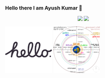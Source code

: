 ### Hello there I am Ayush Kumar 👋
<p align="center">
  <img src="https://github-readme-stats.vercel.app/api?username=amayushkumar&show_icons=true&theme=default&count_private=true&line_height=27">
  <img src = "https://github-readme-stats.vercel.app/api/top-langs/?username=amayushkumar&theme=default">
</p>
<a href="https://www.amayushkumar.ml"><img src="https://raw.githubusercontent.com/amayushkumar/amayushkumar/main/t.svg" width="30%" height="30%"></a>
<a href="https://www.amayushkumar.ml"><img src="https://raw.githubusercontent.com/amayushkumar/amayushkumar/main/c.svg" width="30%" height="30%"></a>
